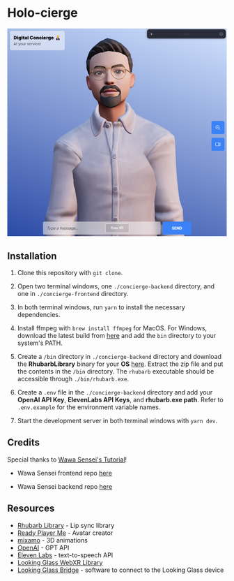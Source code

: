 # Holo-cierge

![holo-cierge](image.png)

## Installation

1. Clone this repository with `git clone`.

2. Open two terminal windows, one `./concierge-backend` directory, and one in `./concierge-frontend` directory.

3. In both terminal windows, run `yarn` to install the necessary dependencies.

4. Install ffmpeg with `brew install ffmpeg` for MacOS. For Windows, download the latest build from [here](https://ffmpeg.org/download.html) and add the `bin` directory to your system's PATH.

5. Create a `/bin` directory in `./concierge-backend` directory and download the **RhubarbLibrary** binary for your **OS** [here](https://github.com/DanielSWolf/rhubarb-lip-sync/releases). Extract the zip file and put the contents in the `/bin` directory. The `rhubarb` executable should be accessible through `./bin/rhubarb.exe`.

6. Create a `.env` file in the `./concierge-backend` directory and add your **OpenAI API Key**, **ElevenLabs API Keys**, and **rhubarb.exe path**. Refer to `.env.example` for the environment variable names.

7. Start the development server in both terminal windows with `yarn dev`.

## Credits

Special thanks to [Wawa Sensei's Tutorial](https://www.youtube.com/watch?v=EzzcEL_1o9o)!

- Wawa Sensei frontend repo [here](https://github.com/wass08/r3f-virtual-girlfriend-frontend)

- Wawa Sensei backend repo [here](https://github.com/wass08/r3f-virtual-girlfriend-backend)

## Resources

- [Rhubarb Library](https://github.com/DanielSWolf/rhubarb-lip-sync) - Lip sync library
- [Ready Player Me](https://readyplayer.me/) - Avatar creator
- [mixamo](https://www.mixamo.com/) - 3D animations
- [OpenAI](https://platform.openai.com/) - GPT API
- [Eleven Labs](https://elevenlabs.io/) - text-to-speech API
- [Looking Glass WebXR Library](https://github.com/Looking-Glass/looking-glass-webxr)
- [Looking Glass Bridge](https://lookingglassfactory.com/software/looking-glass-bridge) - software to connect to the Looking Glass device
